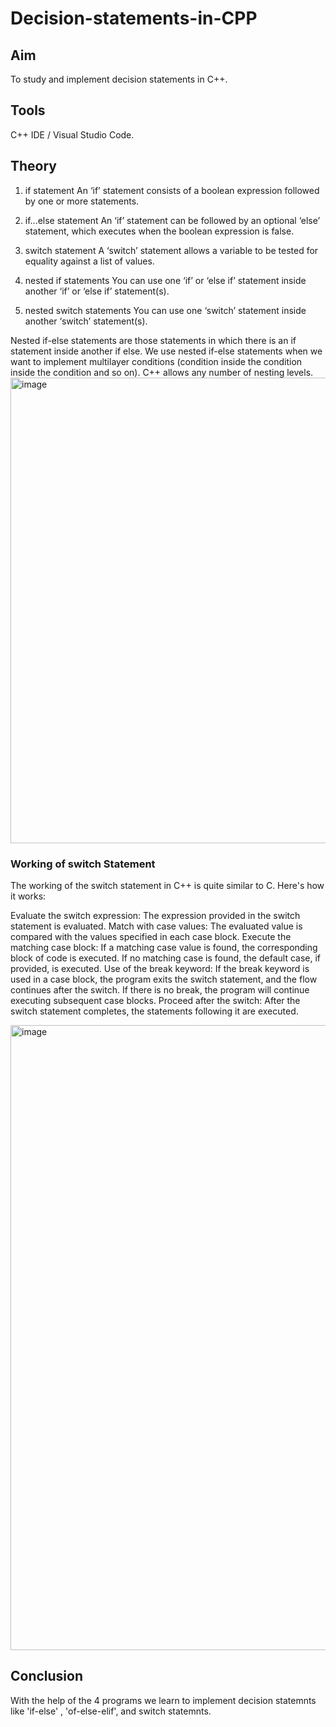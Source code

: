 # Decision-statements-in-CPP

## Aim
To study and implement decision statements in C++.

## Tools
C++ IDE / Visual Studio Code.

## Theory
1.	if statement
An ‘if’ statement consists of a boolean expression followed by one or more statements.

2.	if...else statement
An ‘if’ statement can be followed by an optional ‘else’ statement, which executes when the boolean expression is false.

3.	switch statement
A ‘switch’ statement allows a variable to be tested for equality against a list of values.

4.	nested if statements
You can use one ‘if’ or ‘else if’ statement inside another ‘if’ or ‘else if’ statement(s).

5.	nested switch statements
You can use one ‘switch’ statement inside another ‘switch’ statement(s).

Nested if-else statements are those statements in which there is an if statement inside another if else. We use nested if-else statements when we want to implement multilayer conditions (condition inside the condition inside the condition and so on). C++ allows any number of nesting levels.
<img width="1042" height="745" alt="image" src="https://github.com/user-attachments/assets/e1cd0e53-19f8-4dce-9507-cb37bd194c01" />

### Working of switch Statement
The working of the switch statement in C++ is quite similar to C. Here's how it works:

Evaluate the switch expression: The expression provided in the switch statement is evaluated.
Match with case values: The evaluated value is compared with the values specified in each case block.
Execute the matching case block:
If a matching case value is found, the corresponding block of code is executed.
If no matching case is found, the default case, if provided, is executed.
Use of the break keyword:
If the break keyword is used in a case block, the program exits the switch statement, and the flow continues after the switch.
If there is no break, the program will continue executing subsequent case blocks.
Proceed after the switch: After the switch statement completes, the statements following it are executed.

<img width="846" height="1000" alt="image" src="https://github.com/user-attachments/assets/a166d6c3-1392-4c12-afd5-29d047a6e8f7" />

## Conclusion
With the help of the 4 programs we learn to implement decision statemnts like 'if-else' , 'of-else-elif', and switch statemnts.
